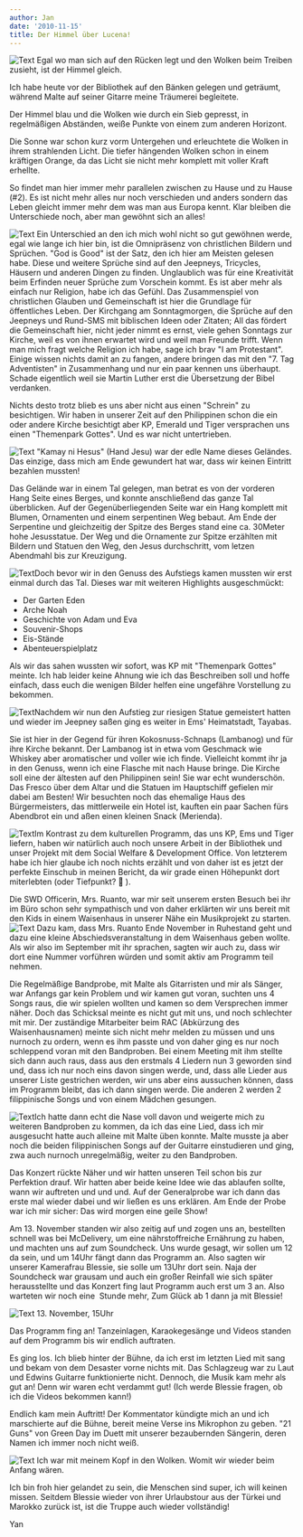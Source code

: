 ```yaml
---
author: Jan
date: '2010-11-15'
title: Der Himmel über Lucena!
---
```


![Text](images/vanilla_sky.jpg) Egal wo man
sich auf den Rücken legt und den Wolken beim Treiben zusieht, ist der Himmel
gleich.

Ich habe heute vor der Bibliothek auf den Bänken gelegen und geträumt, während
Malte auf seiner Gitarre meine Träumerei begleitete.

Der Himmel blau und die Wolken wie durch ein Sieb gepresst, in regelmäßigen
Abständen, weiße Punkte von einem zum anderen Horizont.

Die Sonne war schon kurz vorm Untergehen und erleuchtete die Wolken in ihrem
strahlenden Licht. Die tiefer hängenden Wolken schon in einem kräftigen Orange,
da das Licht sie nicht mehr komplett mit voller Kraft erhellte.

So findet man hier immer mehr parallelen zwischen zu Hause und zu Hause (#2).
Es ist nicht mehr alles nur noch verschieden und anders sondern das Leben
gleicht immer mehr dem was man aus Europa kennt. Klar bleiben die Unterschiede
noch, aber man gewöhnt sich an alles!

![Text](images/jesus.jpg)
Ein Unterschied an den ich mich wohl nicht so gut gewöhnen werde, egal wie
lange ich hier bin, ist die Omnipräsenz von christlichen Bildern und Sprüchen.
"God is Good" ist der Satz, den ich hier am Meisten gelesen habe. Diese und
weitere Sprüche sind auf den Jeepneys, Tricycles, Häusern und anderen Dingen
zu finden. Unglaublich was für eine Kreativität beim Erfinden neuer Sprüche zum
Vorschein kommt. Es ist aber mehr als einfach nur Religion, habe ich das
Gefühl. Das Zusammenspiel von christlichen Glauben und Gemeinschaft ist hier
die Grundlage für öffentliches Leben. Der Kirchgang am Sonntagmorgen, die
Sprüche auf den Jeepneys und Rund-SMS mit biblischen Ideen oder Zitaten; All
das fördert die Gemeinschaft hier, nicht jeder nimmt es ernst, viele gehen
Sonntags zur Kirche, weil es von ihnen erwartet wird und weil man Freunde
trifft. Wenn man mich fragt welche Religion ich habe, sage ich brav "I am 
Protestant". Einige wissen nichts damit an zu fangen, andere bringen das mit
den "7. Tag Adventisten" in Zusammenhang und nur ein paar kennen uns überhaupt.
Schade eigentlich weil sie Martin Luther erst die Übersetzung der Bibel
verdanken.

Nichts desto trotz blieb es uns aber nicht aus einen "Schrein" zu besichtigen.
Wir haben in unserer Zeit auf den Philippinen schon die ein oder andere Kirche
besichtigt aber KP, Emerald und Tiger versprachen uns einen "Themenpark Gottes".
Und es war nicht untertrieben.

![Text](images/garden_of_eden.jpg)
"Kamay ni Hesus" (Hand Jesu) war der edle Name dieses Geländes. Das einzige,
dass mich am Ende gewundert hat war, dass wir keinen Eintritt bezahlen mussten!

Das Gelände war in einem Tal gelegen, man betrat es von der vorderen Hang Seite
eines Berges, und konnte anschließend das ganze Tal überblicken. Auf der
Gegenüberliegenden Seite war ein Hang komplett mit Blumen, Ornamenten und einem
serpentinen Weg bebaut. Am Ende der Serpentine und gleichzeitig der Spitze des
Berges stand eine ca. 30Meter hohe Jesusstatue. Der Weg und die Ornamente zur
Spitze erzählten mit Bildern und Statuen den Weg, den Jesus durchschritt, vom
letzen Abendmahl bis zur Kreuzigung.

![Text](images/arch.jpg)Doch bevor wir in den
Genuss des Aufstiegs kamen mussten wir erst einmal durch das Tal. Dieses war
mit weiteren Highlights ausgeschmückt:

  * Der Garten Eden
  * Arche Noah
  * Geschichte von Adam und Eva
  * Souvenir-Shops
  * Eis-Stände
  * Abenteuerspielplatz

Als wir das sahen wussten wir sofort, was KP mit "Themenpark Gottes" meinte.
Ich hab leider keine Ahnung wie ich das Beschreiben soll und hoffe einfach,
dass euch die wenigen Bilder helfen eine ungefähre Vorstellung zu bekommen.

![Text](images/shrine.jpg)Nachdem wir nun den
Aufstieg zur riesigen Statue gemeistert hatten und wieder im Jeepney saßen ging
es weiter in Ems' Heimatstadt, Tayabas.

Sie ist hier in der Gegend für ihren Kokosnuss-Schnaps (Lambanog) und für ihre
Kirche bekannt. Der Lambanog ist in etwa vom Geschmack wie Whiskey aber
aromatischer und voller wie ich finde. Vielleicht kommt ihr ja in den Genuss,
wenn ich eine Flasche mit nach Hause bringe. Die Kirche soll eine der ältesten
auf den Philippinen sein! Sie war echt wunderschön. Das Fresco über dem Altar
und die Statuen im Hauptschiff gefielen mir dabei am Besten! Wir besuchten noch
das ehemalige Haus des Bürgermeisters, das mittlerweile ein Hotel ist, kauften
ein paar Sachen fürs Abendbrot ein und aßen einen kleinen Snack (Merienda).

![Text](images/concert.jpg)Im Kontrast zu dem
kulturellen Programm, das uns KP, Ems und Tiger liefern, haben wir natürlich
auch noch unsere Arbeit in der Bibliothek und unser Projekt mit dem Social
Welfare & Development Office. Von letzterem habe ich hier glaube ich noch
nichts erzählt und von daher ist es jetzt der perfekte Einschub in meinen
Bericht, da wir grade einen Höhepunkt dort miterlebten (oder Tiefpunkt? 🙁 ).

Die SWD Officerin, Mrs. Ruanto, war mir seit unserem ersten Besuch bei ihr im
Büro schon sehr sympathisch und von daher erklärten wir uns bereit mit den Kids
in einem Waisenhaus in unserer Nähe ein Musikprojekt zu starten.
![Text](images/mj.jpg) Dazu kam, dass Mrs.
Ruanto Ende November in Ruhestand geht und dazu eine kleine
Abschiedsveranstaltung in dem Waisenhaus geben wollte. Als wir also im
September mit ihr sprachen, sagten wir auch zu, dass wir dort eine Nummer
vorführen würden und somit aktiv am Programm teil nehmen.

Die Regelmäßige Bandprobe, mit Malte als Gitarristen und mir als Sänger, war
Anfangs gar kein Problem und wir kamen gut voran, suchten uns 4 Songs raus,
die wir spielen wollten und kamen so dem Versprechen immer näher. Doch das
Schicksal meinte es nicht gut mit uns, und noch schlechter mit mir. Der
zuständige Mitarbeiter beim RAC (Abkürzung des Waisenhausnamen) meinte sich
nicht mehr melden zu müssen und uns nurnoch zu ordern, wenn es ihm passte und
von daher ging es nur noch schleppend voran mit den Bandproben. Bei einem
Meeting mit ihm stellte sich dann auch raus, dass aus den erstmals 4 Liedern
nun 3 geworden sind und, dass ich nur noch eins davon singen werde, und, dass
alle Lieder aus unserer Liste gestrichen werden, wir uns aber eins aussuchen
können, dass im Programm bleibt, das ich dann singen werde. Die anderen 2
werden 2 filippinische Songs und von einem Mädchen gesungen.

![Text](images/malte.jpg)Ich hatte dann echt
die Nase voll davon und weigerte mich zu weiteren Bandproben zu kommen, da ich
das eine Lied, dass ich mir ausgesucht hatte auch alleine mit Malte üben
konnte. Malte musste ja aber noch die beiden filippinischen Songs auf der
Guitarre einstudieren und ging, zwa auch nurnoch unregelmäßig, weiter zu den
Bandproben.

Das Konzert rückte Näher und wir hatten unseren Teil schon bis zur Perfektion
drauf. Wir hatten aber beide keine Idee wie das ablaufen sollte, wann wir
auftreten und und und. Auf der Generalprobe war ich dann das erste mal wieder
dabei und wir ließen es uns erklären. Am Ende der Probe war ich mir sicher:
Das wird morgen eine geile Show!

Am 13. November standen wir also zeitig auf und zogen uns an, bestellten
schnell was bei McDelivery, um eine nährstoffreiche Ernährung zu haben, und
machten uns auf zum Soundcheck. Uns wurde gesagt, wir sollen um 12 da sein,
und um 14Uhr fängt dann das Programm an. Also sagten wir unserer Kamerafrau
Blessie, sie solle um 13Uhr dort sein. Naja der Soundcheck war grausam und
auch ein großer Reinfall wie sich später herausstellte und das Konzert fing
laut Programm auch erst um 3 an. Also warteten wir noch eine  Stunde mehr, Zum
Glück ab 1 dann ja mit Blessie!

![Text](images/jan.jpg)
13. November, 15Uhr

Das Programm fing an! Tanzeinlagen, Karaokegesänge und Videos standen auf dem
Programm bis wir endlich auftraten.

Es ging los. Ich blieb hinter der Bühne, da ich erst im letzten Lied mit sang
und bekam von dem Desaster vorne nichts mit. Das Schlagzeug war zu Laut und
Edwins Guitarre funktionierte nicht. Dennoch, die Musik kam mehr als gut an!
Denn wir waren echt verdammt gut! (Ich werde Blessie fragen, ob ich die Videos
bekommen kann!)

Endlich kam mein Auftritt! Der Kommentator kündigte mich an und ich marschierte
auf die Bühne, bereit meine Verse ins Mikrophon zu geben. "21 Guns" von Green
Day im Duett mit unserer bezaubernden Sängerin, deren Namen ich immer noch
nicht weiß.

![Text](images/family.jpg)
Ich war mit meinem Kopf in den Wolken. Womit wir wieder beim Anfang wären.

Ich bin froh hier gelandet zu sein, die Menschen sind super, ich will keinen
missen. Seitdem Blessie wieder von ihrer Urlaubstour aus der Türkei und Marokko
zurück ist, ist die Truppe auch wieder vollständig!

Yan
